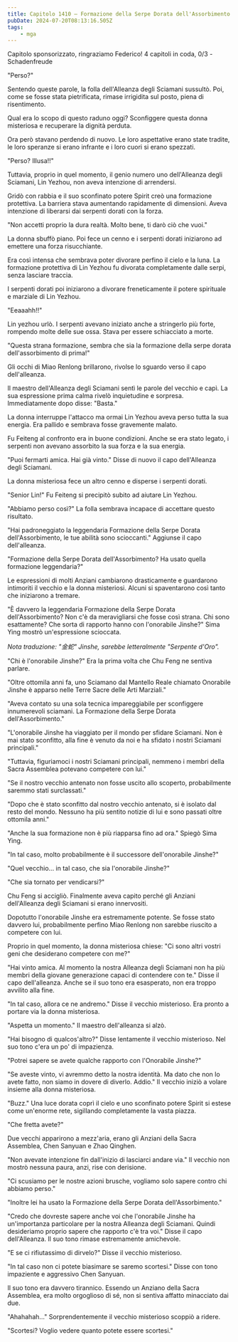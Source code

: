 ```yaml
---
title: Capitolo 1410 – Formazione della Serpe Dorata dell'Assorbimento
pubDate: 2024-07-20T08:13:16.505Z
tags:
    - mga
---
```



Capitolo sponsorizzato, ringraziamo Federico!
4 capitoli in coda, 0/3
-Schadenfreude


"Perso?"


Sentendo queste parole, la folla dell'Alleanza degli Sciamani sussultò. Poi, come se fosse stata pietrificata, rimase irrigidita sul posto, piena di risentimento.


Qual era lo scopo di questo raduno oggi? Sconfiggere questa donna misteriosa e recuperare la dignità perduta.


Ora però stavano perdendo di nuovo. Le loro aspettative erano state tradite, le loro speranze si erano infrante e i loro cuori si erano spezzati.


"Perso? Illusa!!"


Tuttavia, proprio in quel momento, il genio numero uno dell'Alleanza degli Sciamani, Lin Yezhou, non aveva intenzione di arrendersi.


Gridò con rabbia e il suo sconfinato potere Spirit creò una formazione protettiva. La barriera stava aumentando rapidamente di dimensioni. Aveva intenzione di liberarsi dai serpenti dorati con la forza.


"Non accetti proprio la dura realtà. Molto bene, ti darò ciò che vuoi."


La donna sbuffò piano. Poi fece un cenno e i serpenti dorati iniziarono ad emettere una forza risucchiante.


Era così intensa che sembrava poter divorare perfino il cielo e la luna. La formazione protettiva di Lin Yezhou fu divorata completamente dalle serpi, senza lasciare traccia.


I serpenti dorati poi iniziarono a divorare freneticamente il potere spirituale e marziale di Lin Yezhou.


"Eeaaahh!!"


Lin yezhou urlò. I serpenti avevano iniziato anche a stringerlo più forte, rompendo molte delle sue ossa. Stava per essere schiacciato a morte.


"Questa strana formazione, sembra che sia la formazione della serpe dorata dell'assorbimento di prima!"


Gli occhi di Miao Renlong brillarono, rivolse lo sguardo verso il capo dell'alleanza.


Il maestro dell'Alleanza degli Sciamani sentì le parole del vecchio e capì. La sua espressione prima calma rivelò inquietudine e sorpresa. Immediatamente dopo disse: "Basta."


La donna interruppe l'attacco ma ormai Lin Yezhou aveva perso tutta la sua energia. Era pallido e sembrava fosse gravemente malato.


Fu Feiteng al confronto era in buone condizioni. Anche se era stato legato, i serpenti non avevano assorbito la sua forza e la sua energia.


"Puoi fermarti amica. Hai già vinto." Disse di nuovo il capo dell'Alleanza degli Sciamani.


La donna misteriosa fece un altro cenno e disperse i serpenti dorati.


"Senior Lin!" Fu Feiteng si precipitò subito ad aiutare Lin Yezhou.


"Abbiamo perso così?" La folla sembrava incapace di accettare questo risultato.


"Hai padroneggiato la leggendaria Formazione della Serpe Dorata dell'Assorbimento, le tue abilità sono scioccanti." Aggiunse il capo dell'alleanza.


"Formazione della Serpe Dorata dell'Assorbimento? Ha usato quella formazione leggendaria?"


Le espressioni di molti Anziani cambiarono drasticamente e guardarono intimoriti il vecchio e la donna misteriosi. Alcuni si spaventarono così tanto che iniziarono a tremare.


"È davvero la leggendaria Formazione della Serpe Dorata dell'Assorbimento? Non c'è da meravigliarsi che fosse così strana. Chi sono esattamente? Che sorta di rapporto hanno con l'onorabile Jinshe?" Sima Ying mostrò un'espressione scioccata.


<em>Nota traduzione: "金蛇" Jinshe, sarebbe letteralmente "Serpente d'Oro".</em>


"Chi è l'onorabile Jinshe?" Era la prima volta che Chu Feng ne sentiva parlare.


"Oltre ottomila anni fa, uno Sciamano dal Mantello Reale chiamato Onorabile Jinshe è apparso nelle Terre Sacre delle Arti Marziali."


"Aveva contato su una sola tecnica impareggiabile per sconfiggere innumerevoli sciamani. La Formazione della Serpe Dorata dell'Assorbimento."


"L'onorabile Jinshe ha viaggiato per il mondo per sfidare Sciamani. Non è mai stato sconfitto, alla fine è venuto da noi e ha sfidato i nostri Sciamani principali."


"Tuttavia, figuriamoci i nostri Sciamani principali, nemmeno i membri della Sacra Assemblea potevano competere con lui."


"Se il nostro vecchio antenato non fosse uscito allo scoperto, probabilmente saremmo stati surclassati."


"Dopo che è stato sconfitto dal nostro vecchio antenato, si è isolato dal resto del mondo. Nessuno ha più sentito notizie di lui e sono passati oltre ottomila anni."


"Anche la sua formazione non è più riapparsa fino ad ora." Spiegò Sima Ying.


"In tal caso, molto probabilmente è il successore dell'onorabile Jinshe?"


"Quel vecchio... in tal caso, che sia l'onorabile Jinshe?"


"Che sia tornato per vendicarsi?"


Chu Feng si accigliò. Finalmente aveva capito perché gli Anziani dell'Alleanza degli Sciamani si erano innervositi.


Dopotutto l'onorabile Jinshe era estremamente potente. Se fosse stato davvero lui, probabilmente perfino Miao Renlong non sarebbe riuscito a competere con lui.


Proprio in quel momento, la donna misteriosa chiese: "Ci sono altri vostri geni che desiderano competere con me?"


"Hai vinto amica. Al momento la nostra Alleanza degli Sciamani non ha più membri della giovane generazione capaci di contendere con te." Disse il capo dell'alleanza. Anche se il suo tono era esasperato, non era troppo avvilito alla fine.


"In tal caso, allora ce ne andremo." Disse il vecchio misterioso. Era pronto a portare via la donna misteriosa.


"Aspetta un momento." Il maestro dell'alleanza si alzò.


"Hai bisogno di qualcos'altro?" Disse lentamente il vecchio misterioso. Nel suo tono c'era un po' di impazienza.


"Potrei sapere se avete qualche rapporto con l'Onorabile Jinshe?" 


"Se aveste vinto, vi avremmo detto la nostra identità. Ma dato che non lo avete fatto, non siamo in dovere di diverlo. Addio." Il vecchio iniziò a volare insieme alla donna misteriosa.


"Buzz." Una luce dorata coprì il cielo e uno sconfinato potere Spirit si estese come un'enorme rete, sigillando completamente la vasta piazza.


"Che fretta avete?"


Due vecchi apparirono a mezz'aria, erano gli Anziani della Sacra Assemblea, Chen Sanyuan e Zhao Qinghen.


"Non avevate intenzione fin dall'inizio di lasciarci andare via." Il vecchio non mostrò nessuna paura, anzi, rise con derisione.


"Ci scusiamo per le nostre azioni brusche, vogliamo solo sapere contro chi abbiamo perso."


"Inoltre lei ha usato la Formazione della Serpe Dorata dell'Assorbimento."


"Credo che dovreste sapere anche voi che l'onorabile Jinshe ha un'importanza particolare per la nostra Alleanza degli Sciamani. Quindi desideriamo proprio sapere che rapporto c'è tra voi." Disse il capo dell'Alleanza. Il suo tono rimase estremamente amichevole.


"E se ci rifiutassimo di dirvelo?" Disse il vecchio misterioso.


"In tal caso non ci potete biasimare se saremo scortesi." Disse con tono impaziente e aggressivo Chen Sanyuan.


Il suo tono era davvero tirannico. Essendo un Anziano della Sacra Assemblea, era molto orgoglioso di sé, non si sentiva affatto minacciato dai due.


"Ahahahah..." Sorprendentemente il vecchio misterioso scoppiò a ridere.


"Scortesi? Voglio vedere quanto potete essere scortesi."
                                


                                



